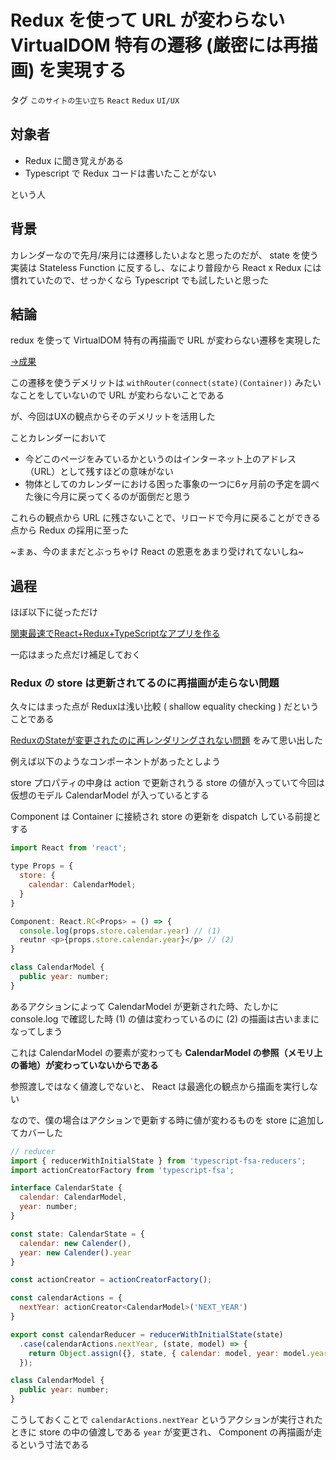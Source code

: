# Redux を使って URL が変わらない VirtualDOM 特有の遷移 (厳密には再描画) を実現する

タグ `このサイトの生い立ち` `React` `Redux` `UI/UX`

## 対象者

* Redux に聞き覚えがある
* Typescript で Redux コードは書いたことがない

という人

## 背景

カレンダーなので先月/来月には遷移したいよなと思ったのだが、 state を使う実装は Stateless Function に反するし、なにより普段から React x Redux には慣れていたので、せっかくなら Typescript でも試したいと思った

## 結論

redux を使って VirtualDOM 特有の再描画で URL が変わらない遷移を実現した

 

[→成果](https://github.com/shimomuh/shimomuh.github.io/commit/018c6f2b9a3227fd279213e627d8f90f0ffcac97)

 

この遷移を使うデメリットは `withRouter(connect(state)(Container))` みたいなことをしていないので URL が変わらないことである

が、今回はUXの観点からそのデメリットを活用した

 

ことカレンダーにおいて

* 今どこのページをみているかというのはインターネット上のアドレス（URL）として残すほどの意味がない
* 物体としてのカレンダーにおける困った事象の一つに6ヶ月前の予定を調べた後に今月に戻ってくるのが面倒だと思う

これらの観点から URL に残さないことで、リロードで今月に戻ることができる点から Redux の採用に至った

~まぁ、今のままだとぶっちゃけ React の恩恵をあまり受けれてないしね~

## 過程

ほぼ以下に従っただけ

[関東最速でReact+Redux+TypeScriptなアプリを作る](https://qiita.com/IzumiSy/items/b7d8a96eacd2cd8ad510)

一応はまった点だけ補足しておく

### Redux の store は更新されてるのに再描画が走らない問題

久々にはまった点が Reduxは浅い比較 ( shallow equality checking ) だということである

[ReduxのStateが変更されたのに再レンダリングされない問題](https://qiita.com/yasuhiro-yamada/items/aebda0dff79a70eb71d7) をみて思い出した

例えば以下のようなコンポーネントがあったとしよう

store プロパティの中身は action で更新されうる store の値が入っていて今回は仮想のモデル CalendarModel が入っているとする

Component は Container に接続され store の更新を dispatch している前提とする

```javascript
import React from 'react';

type Props = {
  store: {
    calendar: CalendarModel;
  }
}

Component: React.RC<Props> = () => {
  console.log(props.store.calendar.year) // (1)
  reutnr <p>{props.store.calendar.year}</p> // (2)
}

class CalendarModel {
  public year: number;
}
```

あるアクションによって CalendarModel が更新された時、たしかに console.log で確認した時 (1) の値は変わっているのに (2) の描画は古いままになってしまう

これは CalendarModel の要素が変わっても **CalendarModel の参照（メモリ上の番地）が変わっていないからである**

参照渡しではなく値渡しでないと、 React は最適化の観点から描画を実行しない

なので、僕の場合はアクションで更新する時に値が変わるものを store に追加してカバーした

```javascript
// reducer
import { reducerWithInitialState } from 'typescript-fsa-reducers';
import actionCreatorFactory from 'typescript-fsa';

interface CalendarState {
  calendar: CalendarModel,
  year: number;
}

const state: CalendarState = {
  calendar: new Calender(),
  year: new Calender().year
}

const actionCreator = actionCreatorFactory();

const calendarActions = {
  nextYear: actionCreator<CalendarModel>('NEXT_YEAR')
}

export const calendarReducer = reducerWithInitialState(state)
  .case(calendarActions.nextYear, (state, model) => {
    return Object.assign({}, state, { calendar: model, year: model.year })
  });

class CalendarModel {
  public year: number;
}
```

こうしておくことで `calendarActions.nextYear` というアクションが実行されたときに store の中の値渡しである `year` が変更され、 Component の再描画が走るという寸法である
